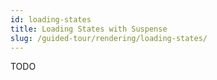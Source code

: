 ```yaml
---
id: loading-states
title: Loading States with Suspense
slug: /guided-tour/rendering/loading-states/
---
```

TODO
